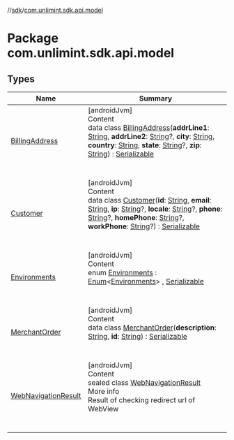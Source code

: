 //[sdk](../../index.md)/[com.unlimint.sdk.api.model](index.md)



# Package com.unlimint.sdk.api.model  


## Types  
  
|  Name |  Summary | 
|---|---|
| <a name="com.unlimint.sdk.api.model/BillingAddress///PointingToDeclaration/"></a>[BillingAddress](-billing-address/index.md)| <a name="com.unlimint.sdk.api.model/BillingAddress///PointingToDeclaration/"></a>[androidJvm]  <br>Content  <br>data class [BillingAddress](-billing-address/index.md)(**addrLine1**: [String](https://kotlinlang.org/api/latest/jvm/stdlib/kotlin/-string/index.html), **addrLine2**: [String](https://kotlinlang.org/api/latest/jvm/stdlib/kotlin/-string/index.html)?, **city**: [String](https://kotlinlang.org/api/latest/jvm/stdlib/kotlin/-string/index.html), **country**: [String](https://kotlinlang.org/api/latest/jvm/stdlib/kotlin/-string/index.html), **state**: [String](https://kotlinlang.org/api/latest/jvm/stdlib/kotlin/-string/index.html)?, **zip**: [String](https://kotlinlang.org/api/latest/jvm/stdlib/kotlin/-string/index.html)) : [Serializable](https://developer.android.com/reference/kotlin/java/io/Serializable.html)  <br><br><br>|
| <a name="com.unlimint.sdk.api.model/Customer///PointingToDeclaration/"></a>[Customer](-customer/index.md)| <a name="com.unlimint.sdk.api.model/Customer///PointingToDeclaration/"></a>[androidJvm]  <br>Content  <br>data class [Customer](-customer/index.md)(**id**: [String](https://kotlinlang.org/api/latest/jvm/stdlib/kotlin/-string/index.html), **email**: [String](https://kotlinlang.org/api/latest/jvm/stdlib/kotlin/-string/index.html), **ip**: [String](https://kotlinlang.org/api/latest/jvm/stdlib/kotlin/-string/index.html)?, **locale**: [String](https://kotlinlang.org/api/latest/jvm/stdlib/kotlin/-string/index.html)?, **phone**: [String](https://kotlinlang.org/api/latest/jvm/stdlib/kotlin/-string/index.html)?, **homePhone**: [String](https://kotlinlang.org/api/latest/jvm/stdlib/kotlin/-string/index.html)?, **workPhone**: [String](https://kotlinlang.org/api/latest/jvm/stdlib/kotlin/-string/index.html)?) : [Serializable](https://developer.android.com/reference/kotlin/java/io/Serializable.html)  <br><br><br>|
| <a name="com.unlimint.sdk.api.model/Environments///PointingToDeclaration/"></a>[Environments]([android-jvm]-environments/index.md)| <a name="com.unlimint.sdk.api.model/Environments///PointingToDeclaration/"></a>[androidJvm]  <br>Content  <br>enum [Environments]([android-jvm]-environments/index.md) : [Enum](https://kotlinlang.org/api/latest/jvm/stdlib/kotlin/-enum/index.html)<[Environments]([android-jvm]-environments/index.md)> , [Serializable](https://developer.android.com/reference/kotlin/java/io/Serializable.html)  <br><br><br>|
| <a name="com.unlimint.sdk.api.model/MerchantOrder///PointingToDeclaration/"></a>[MerchantOrder](-merchant-order/index.md)| <a name="com.unlimint.sdk.api.model/MerchantOrder///PointingToDeclaration/"></a>[androidJvm]  <br>Content  <br>data class [MerchantOrder](-merchant-order/index.md)(**description**: [String](https://kotlinlang.org/api/latest/jvm/stdlib/kotlin/-string/index.html), **id**: [String](https://kotlinlang.org/api/latest/jvm/stdlib/kotlin/-string/index.html)) : [Serializable](https://developer.android.com/reference/kotlin/java/io/Serializable.html)  <br><br><br>|
| <a name="com.unlimint.sdk.api.model/WebNavigationResult///PointingToDeclaration/"></a>[WebNavigationResult](-web-navigation-result/index.md)| <a name="com.unlimint.sdk.api.model/WebNavigationResult///PointingToDeclaration/"></a>[androidJvm]  <br>Content  <br>sealed class [WebNavigationResult](-web-navigation-result/index.md)  <br>More info  <br>Result of checking redirect url of WebView  <br><br><br>|


